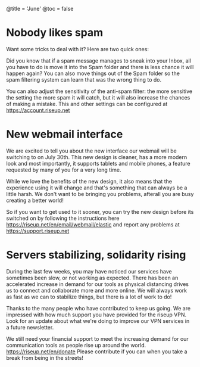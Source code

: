 @title = 'June'
@toc = false

# Nobody likes spam

Want some tricks to deal with it? Here are two quick ones:

Did you know that if a spam message manages to sneak into your Inbox, all you 
have to do is move it into the Spam folder and there is less chance it will 
happen again? You can also move things out of the Spam folder so the spam 
filtering system can learn that was the wrong thing to do.

You can also adjust the sensitivity of the anti-spam filter: the more 
sensitive the setting the more spam it will catch, but it will also increase 
the chances of making a mistake. This and other settings can be configured at 
https://account.riseup.net

# New webmail interface

We are excited to tell you about the new interface our webmail will be 
switching to on July 30th. This new design is cleaner, has a more modern look 
and most importantly, it supports tablets and mobile phones, a feature 
requested by many of you for a very long time.

While we love the benefits of the new design, it also means that the 
experience using it will change and that's something that can always be a 
little harsh. We don't want to be bringing you problems, afterall you are 
busy creating a better world!

So if you want to get used to it sooner, you can try the new design before 
its switched on by following the instructions here
https://riseup.net/en/email/webmail/elastic and report any problems at
https://support.riseup.net

# Servers stabilizing, solidarity rising

During the last few weeks, you may have noticed our services have sometimes 
been slow, or not working as expected. There has been an accelerated increase 
in demand for our tools as physical distancing drives us to connect and 
collaborate more and more online. We will always work as fast as we can to 
stabilize things, but there is a lot of work to do!

Thanks to the many people who have contributed to keep us going. We are 
impressed with how much support you have provided for the riseup VPN. Look 
for an update about what we're doing to improve our VPN services in a future 
newsletter.

We still need your financial support to meet the increasing demand for our 
communication tools as people rise up around the world. 
https://riseup.net/en/donate Please contribute if you can when you take a
break from being in the streets!
